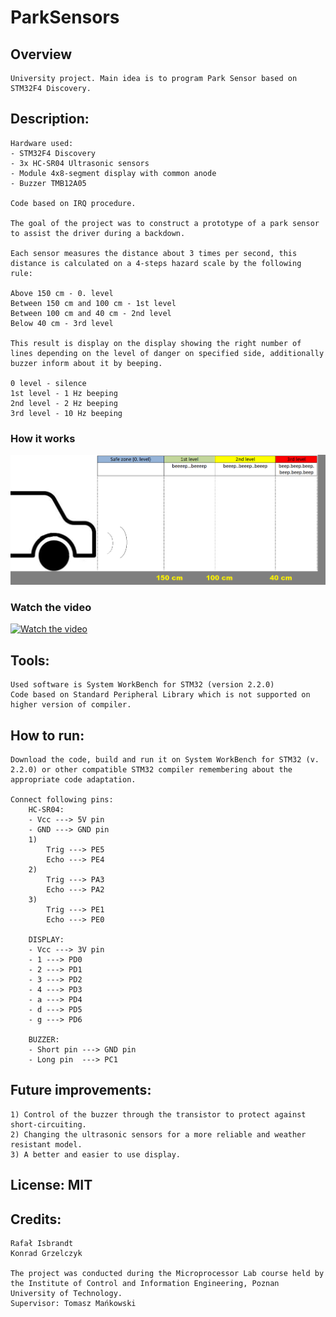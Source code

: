 ﻿# ParkSensors

## Overview
	University project. Main idea is to program Park Sensor based on STM32F4 Discovery.

## Description:
	Hardware used:
	- STM32F4 Discovery
	- 3x HC-SR04 Ultrasonic sensors
	- Module 4x8-segment display with common anode
	- Buzzer TMB12A05

	Code based on IRQ procedure.

	The goal of the project was to construct a prototype of a park sensor to assist the driver during a backdown.

	Each sensor measures the distance about 3 times per second, this distance is calculated on a 4-steps hazard scale by the following rule:

	Above 150 cm - 0. level
	Between 150 cm and 100 cm - 1st level
	Between 100 cm and 40 cm - 2nd level
	Below 40 cm - 3rd level

	This result is display on the display showing the right number of lines depending on the level of danger on specified side, additionally buzzer inform about it by beeping.

	0 level - silence
	1st level - 1 Hz beeping
	2nd level - 2 Hz beeping
	3rd level - 10 Hz beeping

### How it works
![How_it_works](https://raw.githubusercontent.com/PUT-PTM/ParkSensors/master/How_it_works.png)

### Watch the video
[![Watch the video](https://lh6.googleusercontent.com/OFgbDnO4QD3ymH1qs0G89vYilVuqE3qjcVsQxzORJ-7Qj1rrmnKjHuhwmIKeBkb1LW3TrpXxGgrGXZrUFx5v=w1280-h720-n-k-rw)](https://drive.google.com/file/d/1_v4cLk3lcbSohKsewVdxBtgx9lF0XJH4/view)


## Tools:
	Used software is System WorkBench for STM32 (version 2.2.0)
	Code based on Standard Peripheral Library which is not supported on higher version of compiler.

## How to run:
	Download the code, build and run it on System WorkBench for STM32 (v. 2.2.0) or other compatible STM32 compiler remembering about the appropriate code adaptation.

	Connect following pins:
		HC-SR04:
		- Vcc ---> 5V pin
		- GND ---> GND pin
		1)
			Trig ---> PE5
			Echo ---> PE4
		2)
			Trig ---> PA3
			Echo ---> PA2
		3)
			Trig ---> PE1
			Echo ---> PE0

		DISPLAY:
		- Vcc ---> 3V pin
		- 1 ---> PD0
		- 2 ---> PD1
		- 3 ---> PD2
		- 4 ---> PD3
		- a ---> PD4
		- d ---> PD5
		- g ---> PD6

		BUZZER:
		- Short pin ---> GND pin
		- Long pin  ---> PC1

## Future improvements:
	1) Control of the buzzer through the transistor to protect against short-circuiting.
	2) Changing the ultrasonic sensors for a more reliable and weather resistant model.
	3) A better and easier to use display.

## License: MIT

## Credits:
	Rafał Isbrandt
	Konrad Grzelczyk

	The project was conducted during the Microprocessor Lab course held by the Institute of Control and Information Engineering, Poznan University of Technology.
	Supervisor: Tomasz Mańkowski
